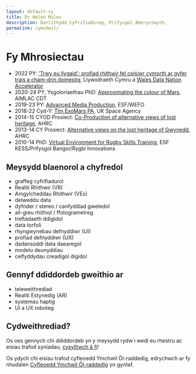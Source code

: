 ```yaml
---
layout: default-cy
title: Dr Helen Miles
description: Darlithydd Cyfrifiadureg, Prifysgol Aberystwyth.
permalink: /ymchwil/
---
```


# Fy Mhrosiectau
- 2022 PY: ['Trwy eu llygaid': profiad rhithwir fel ceisiwr cymorth ar gyfer trais a cham-drin domestig](https://dna.wales/wp-content/uploads/WDNA-A1-Poster_Domestic-Violence_W.pdf), Llywodraeth Cymru a [Wales Data Nation Accelerator](https://dna.wales/cy/prosiectau/)
- 2020-24 PY, Ysgoloriaethau PhD: [Approximating the colour of Mars](https://gtr.ukri.org/projects?ref=studentship-2431329#/tabOverview), AIMLAC CDT
- 2019-23 PY: [Advanced Media Production](https://amp.aber.ac.uk/en/home/), ESF/WEFO
- 2018-22 Cyd-Y: [Tîm ExoMars PA](https://exomars.cymru), UK Space Agency
- 2014-15 CYOD Prosiect: [Co-Production of alternative views of lost heritage](https://gtr.ukri.org/projects?ref=AH%2FL007916%2F1#/tabOverview), AHRC
- 2013-14 CY Prosiect: [Alternative views on the lost heritage of Gwynedd](https://gtr.ukri.org/projects?ref=AH%2FK006401%2F1), AHRC
- 2010-14 PhD: [Virtual Environment for Rugby Skills Training](http://www.rivic.ac.uk/research/Member/Helen-Miles.html), ESF KESS/Prifysgol Bangor/Rygbi Innovations

## Meysydd blaenorol a chyfredol
- graffeg cyfrifiadurol
- Realiti Rhithwir (VR)
- Amgylcheddau Rhithwir (VEs)
- delweddu data
- dyfnder / stereo / canfyddiad gweledol
- ail-greu rhithiol / ffotogrametreg
- treftadaeth ddigidol
- data torfoli
- rhyngwynebau defnyddiwr (UI)
- profiad defnyddiwr (UX)
- dadansoddi data daearegol
- modelu deunyddiau
- celfyddydau creadigol digidol

## Gennyf ddiddordeb gweithio ar
- teleweithrediad
- Realiti Estynedig (AR)
- systemau haptig
- UI a UX roboteg

## Cydweithrediad?
Os oes gennych chi ddiddordeb yn y meysydd rydw i wedi eu rhestru ac eisiau trafod syniadau, [cysylltwch â fi](https://pure.aber.ac.uk/portal/cy/persons/helen-miles(7b18b132-9dc9-4f58-83cb-271020a0418f).html)!

Os ydych chi eisiau trafod cyfleoedd Ymchwil Ôl-raddedig, edrychwch ar fy nhudalen [Cyfleoedd Ymchwil Ôl-raddedig](pg-cy.markdown) yn gyntaf.
